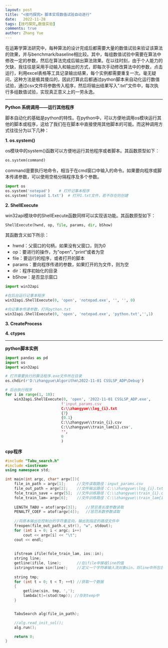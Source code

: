 ```yaml
---
layout: post
title: "<技巧探究> 脚本实现数值试验自动进行"
date:   2022-11-28
tags: [技巧探究,数值实验]
comments: true
author: Zhang Yue
---
```








在运筹学算法研究中，每种算法的设计完成后都需要大量的数值试验来验证该算法的效果，并与benchmark/baseline相比较。其中，每组数值试验中需要在算法中修改一定的参数，然后在算法完成后输出算法效果。在以往时刻，由于个人能力的欠缺，我往往是采用手动输入和输出的方式，即每次手动修改算法中的参数，点击运行，利用excel表格等工具记录输出结果，每个实例都需要重复一次。毫无疑问，这种方法是极其傻瓜的，因此打算此后都通过python脚本来自动化运行数值试验，通过csv文件将参数传入程序，然后将输出结果写入".txt"文件中，每次执行多组数值试验，实现真正意义上的一劳永逸。

-----------------------

**Python 系统调用——运行其他程序**

脚本自动化的基础是python的特性。在python中，可以方便地调用os模块运行其他的脚本或程序，这给了我们在在脚本中直接使用其他脚本的可能。而这种调用方式往往分为以下几种：

**1. os.system()**

os模块中的system()函数可以方便地运行其他程序或者脚本。其函数原型如下：

```python
os.system(command)
```

command是要执行地命令，相当于在cmd窗口中输入的命令。如果要向程序或脚本传递参数，可以使用空格分隔程序及多个参数。

```python
import os
os.system('notepad')	# 打开记事本程序
os.system('notepad 1.txt')	# 打开1.txt文件，若不存在则创建
```

**2. ShellExecute**

win32api模块中的ShellExecute函数同样可以实现该功能。其函数原型如下：

```python
ShellExecute(hwnd, op, file, params, dir, bShow)
```

其函数含义如下所示：

- hwnd：父窗口的句柄，如果没有父窗口，则为0
- op：要进行的操作，为”open“、”print“或者为空
- file：要运行的程序，或者打开的脚本
- params：要向程序传递的参数，如果打开的为文件，则为空
- dir：程序初始化的目录
- bShow：是否显示窗口

```python
import win32api

#在后台运行记事本程序
win32api.ShellExecute(0, 'open', 'notepad.exe', '', '', 0) 

#向记事本传递参数，打开python.txt
win32api.ShellExecute(0, 'open', 'notepad.exe', 'python.txt','',1)
```

**3. CreateProcess**

**4. ctypes**

--------------

**python脚本实例**

```python
import pandas as pd
import os
import win32api

# 打开需要执行的算法程序.exe文件所在目录
os.chdir(r'D:\zhangyue\Algorithm\2022-11-01 CSSLSP_ADP\Debug')

# 后台执行程序
for i in range(1, 10):
    win32api.ShellExecute(0, 'open', '2022-11-01 CSSLSP_ADP.exe',
                         f'input_params.csv 
                         C:\\zhangyue\\log_{i}.txt
                         {7}
                         {0.1} 
                     	 C:\\zhangyue\\train_{i}.csv 
                         C:\\zhangyue\\train_lam{i}.csv', 
                         '', 
                         0
                         )          
```

**cpp程序**

```cpp
#include "Tabu_search.h"
#include <iostream>
using namespace std;

int main(int argc, char* argv[]){
    file_in_path = argv[1];	 	//文件读取路径：input_params.csv
	file_out_path = argv[2];	//文件输出路径：C:\\zhangyue\\log_{i}.txt
	fole_train_save = argv[5];	//文件训练路径：C:\\zhangyue\\train_{i}.csv
	fole_train_lam= argv[6];	//文件训练路径：C:\\zhangyue\\train_lam{i}.csv
    
	LENGTH_TABU = atof(argv[3]);	//禁忌表长度参数读取
	PENALTY_COEF = atof(argv[4]);	//惩罚系数参数读取
    
    //将原本输出在控制台的字符重定向，输出到指定的路径文件中
    freopen(file_out_path.c_str(), "w", stdout);
	for (int i = 0; i < argc; i++) 
        cout << argv[i] << "\t"; 
    cout << endl;
    
    
    ifstream ifile(fole_train_lam, ios::in);
	string line;
	getline(ifile, line); 		//在ifile中接收line的值
	istringstream sin(line);	//定义一个字符串输入流对象sin，将line中所包含的字符串									 放入其中
	
    string tmp;
	for (int t = 0; t < T; ++t) //获取一个数据
	{
		getline(sin, tmp, ',');
		lambda[t]=(stod(tmp)); //存到temp中
	}


	TabuSearch alg(file_in_path);

	//alg.read_init_sol();
	alg.run();

	return 0;
}
```

